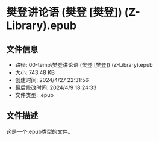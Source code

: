 ﻿# 樊登讲论语 (樊登 [樊登]) (Z-Library).epub

## 文件信息
- 路径: 00-temp\樊登讲论语 (樊登 [樊登]) (Z-Library).epub
- 大小: 743.48 KB
- 创建时间: 2024/4/27 22:31:56
- 最后修改时间: 2024/4/9 18:24:33
- 文件类型: .epub

## 文件描述
这是一个.epub类型的文件。

